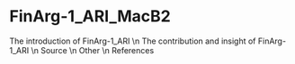 # FinArg-1_ARI_MacB2
The introduction of FinArg-1_ARI \n
The contribution and insight of FinArg-1_ARI \n
Source \n
Other \n
References
